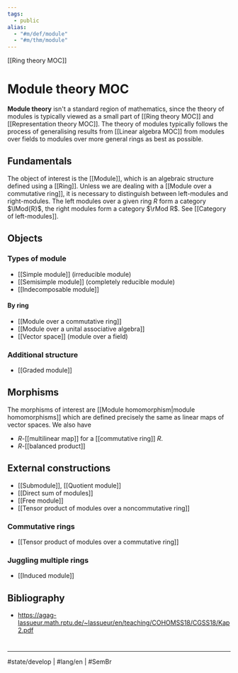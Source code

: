 ```yaml
---
tags:
  - public
alias:
  - "#m/def/module"
  - "#m/thm/module"
---
```

[[Ring theory MOC]]
# Module theory MOC

**Module theory** isn't a standard region of mathematics, since the theory of modules is typically viewed as a small part of [[Ring theory MOC]] and [[Representation theory MOC]].
The theory of modules typically follows the process of generalising results from [[Linear algebra MOC]] from modules over fields to modules over more general rings as best as possible.

## Fundamentals

The object of interest is the [[Module]], which is an algebraic structure defined using a [[Ring]].
Unless we are dealing with a [[Module over a commutative ring]], it is necessary to distinguish between left-modules and right-modules.
The left modules over a given ring $R$ form a category $\lMod{R}$,
the right modules form a category $\rMod R$.
See [[Category of left-modules]].

## Objects
### Types of module

- [[Simple module]] (irreducible module)
- [[Semisimple module]] (completely reducible module)
- [[Indecomposable module]]

#### By ring

- [[Module over a commutative ring]]
- [[Module over a unital associative algebra]]
- [[Vector space]] (module over a field)
### Additional structure

- [[Graded module]]

## Morphisms

The morphisms of interest are [[Module homomorphism|module homomorphisms]] which are defined precisely the same as linear maps of vector spaces. We also have

- $R$-[[multilinear map]] for a [[commutative ring]] $R$.
- $R$-[[balanced product]]

## External constructions

- [[Submodule]], [[Quotient module]]
- [[Direct sum of modules]]
- [[Free module]]
- [[Tensor product of modules over a noncommutative ring]]

### Commutative rings

- [[Tensor product of modules over a commutative ring]]

### Juggling multiple rings

- [[Induced module]]

## Bibliography

- https://agag-lassueur.math.rptu.de/~lassueur/en/teaching/COHOMSS18/CGSS18/Kap2.pdf

#
---
#state/develop | #lang/en | #SemBr
